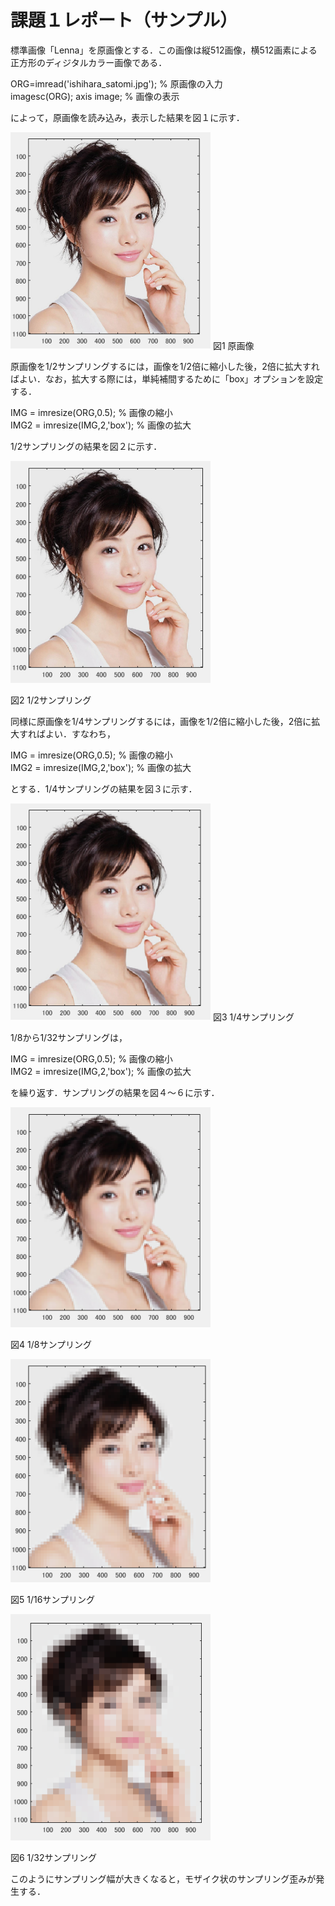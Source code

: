 # 課題１レポート（サンプル）

標準画像「Lenna」を原画像とする．この画像は縦512画像，横512画素による正方形のディジタルカラー画像である．

ORG=imread('ishihara_satomi.jpg'); % 原画像の入力  
imagesc(ORG); axis image; % 画像の表示

によって，原画像を読み込み，表示した結果を図１に示す．

<img src="https://github.com/ShuheiSato6/lecture_image_processing/blob/master/kadai_img/kadai1-1.PNG" width="320px"> 
図1 原画像

原画像を1/2サンプリングするには，画像を1/2倍に縮小した後，2倍に拡大すればよい．なお，拡大する際には，単純補間するために「box」オプションを設定する．

IMG = imresize(ORG,0.5); % 画像の縮小  
IMG2 = imresize(IMG,2,'box'); % 画像の拡大

1/2サンプリングの結果を図２に示す．

<img src="https://github.com/ShuheiSato6/lecture_image_processing/blob/master/kadai_img/kadai1-2.PNG" width="320px"> 

図2 1/2サンプリング

同様に原画像を1/4サンプリングするには，画像を1/2倍に縮小した後，2倍に拡大すればよい．すなわち，

IMG = imresize(ORG,0.5); % 画像の縮小  
IMG2 = imresize(IMG,2,'box'); % 画像の拡大

とする．1/4サンプリングの結果を図３に示す．

<img src="https://github.com/ShuheiSato6/lecture_image_processing/blob/master/kadai_img/kadai1-3.PNG" width="320px">  
図3 1/4サンプリング

1/8から1/32サンプリングは，

IMG = imresize(ORG,0.5); % 画像の縮小  
IMG2 = imresize(IMG,2,'box'); % 画像の拡大

を繰り返す．サンプリングの結果を図４～６に示す．

<img src="https://github.com/ShuheiSato6/lecture_image_processing/blob/master/kadai_img/kadai1-4.PNG" width="320px">  

図4 1/8サンプリング

<img src="https://github.com/ShuheiSato6/lecture_image_processing/blob/master/kadai_img/kadai1-5.PNG" width="320px"> 

図5 1/16サンプリング

<img src="https://github.com/ShuheiSato6/lecture_image_processing/blob/master/kadai_img/kadai1-6.PNG" width="320px"> 

図6 1/32サンプリング

このようにサンプリング幅が大きくなると，モザイク状のサンプリング歪みが発生する．
